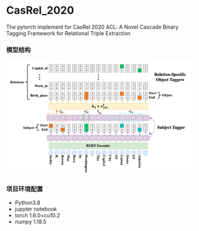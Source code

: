 # CasRel_2020

The pytorch implement for CasRel 2020 ACL: A Novel Cascade Binary Tagging Framework for Relational Triple Extraction

### 模型结构
<img src="./imgs/casrel.png" align="bottom" />

### 项目环境配置

* Python3.8
* jupyter notebook
* torch           1.6.0+cu10.2
* numpy           1.18.5

